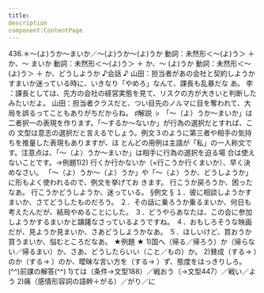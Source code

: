 ```yaml
---
title:
description
component:ContentPage
---
```



436.＊～(よ)うか～まいか／～(よ)うか～(よ)うか
動詞：未然形＜～(よ)う＞ ＋ か、～ まいか 動詞：未然形＜～(よ)う＞ ＋ か、～ (よ)うか 動詞：未然形＜～(よ)う＞ ＋ か、どうしようか
♪会話 ♪
山田：担当者があの会社と契約しようかすまいか迷っている時に、いきなり「やめろ」なんて、課長も乱暴だな あ。
李 ：課長としては、先方の会社の経営実態を見て、リスクの方が大きいと判断したみたいだよ。 山田：担当者クラスだと、つい目先のノルマに目を奪われて、大局を誤るってこともありがちだからね。
♯解説 ♭
「～（よ）うか～まいか」は二者択一の表現を作ります。「～するか～ないか」が行為の選択だとすれば、この 文型は意志の選択だと言えるでしょう。例文３のように第三者や相手の気持ちを推量した表現もありますが、ほ とんどの用例は主語が「私」の一人称文です。注意点は、「～（よ）うか～まいか」は相手に行為の選択を迫る場 合は使えないことです。→例題1)2)
行くか行かないか（×行こうか行くまいか）、早く決めなさい。 「～（よ）うか～（よ）うか」や「～（よ）うか、どうしようか」に形もよく使われるので、例文を挙げてお
きます。
行こうか戻ろうか、困ったなあ。
行こうかどうしようか、迷っている。
§例文 §
１．彼に相談しようかすまいか、さてどうしたものだろう。
２．その話に乗ろうか乗るまいか、何日も考えたんだが、結局やめることにした。
３．どうやらあなたは、この会に参加しようかするまいかと躊躇なさっているようですね。
４．おもしろそうな映画だが、見ようか見まいか、さあどうしようかなあ。
５．ほしいけど、買おうか買うまいか、悩むところだなあ。
★例題 ★
1)国へ（帰る／帰ろう）か（帰らない／帰るまい）か、さあ、どうしたらいい（こと／もの）か。
2)賛成（する→ ）のか（する→ ）のか、曖昧な言い方を（する→ ）ず、態度をはっきりしろ。
(^^)前課の解答(^^)
1)ては（条件→文型188）／戦おう（→文型447）／戦い／よう
2)痛（感情形容詞の語幹＋がる）／がり／に
